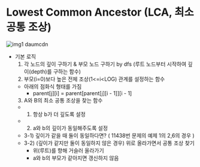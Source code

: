 # Lowest Common Ancestor (LCA, 최소 공통 조상)
![img1 daumcdn](https://github.com/AAISSJ/AlgorithmStudy/assets/76966915/744093ec-f580-47b6-b359-48a73bb61c69)

- 기본 로직
  1. 각 노드의 깊이 구하기 & 부모 노드 구하기 by dfs (루트 노드부터 시작하여 깊이(depth)를 구하는 함수)
  2. 부모(i=0)보다 높은 전체 조상(1<=i<LOG) 관계를 설정하는 함수
    - 아래의 점화식 형태를 가짐
      - parent[j][i] = parent[parent[j][i - 1]][i - 1] 
  3. A와 B의 최소 공통 조상을 찾는 함수
    - 1) 항상 b가 더 깊도록 설정
    - 2) a와 b의 깊이가 동일해주도록 설정
    - 3-1) 깊이가 같을 때 둘이 동일하다면? ( 11438번 문제의 예제 1의 2,6의 경우 )
    - 3-2) (깊이가 같지만 둘이 동일하지 않은 경우) 위로 올라가면서 공통 조상 찾기
      -  위(루트)를 향해 거슬러 올라가기
      - a와 b의 부모가 같아지면 갱신하지 않음
